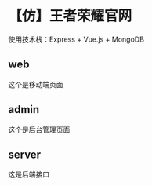 # 【仿】王者荣耀官网

使用技术栈：Express + Vue.js + MongoDB

## web

这个是移动端页面

## admin

这个是后台管理页面

## server

这是后端接口
